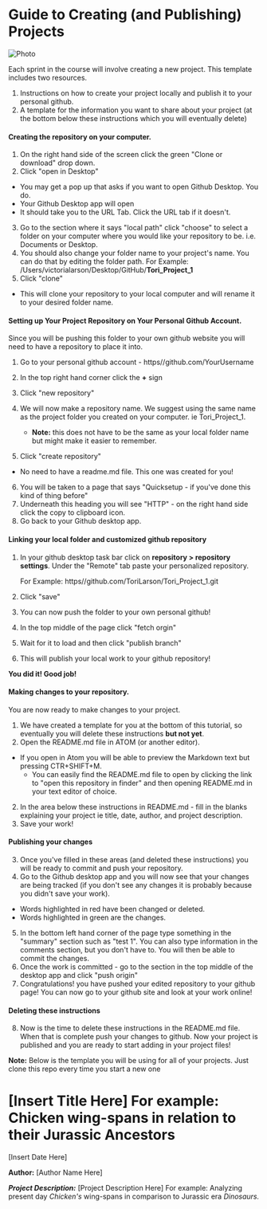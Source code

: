 # Guide to Creating (and Publishing) Projects

![Photo](/Users/victorialarson/Desktop/Dev_League/Repos/Gitmeme.png)


Each sprint in the course will involve creating a new project. This template includes two resources.
1. Instructions on how to create your project locally and publish it to your personal github.
1. A template for the information you want to share about your project (at the bottom below these instructions which you will eventually delete)


#### Creating the repository on your computer.

1. On the right hand side of the screen click the green "Clone or download" drop down.
2. Click "open in Desktop"
  - You may get a pop up that asks if you want to open Github Desktop. You do.
  - Your Github Desktop app will open
  - It should take you to the URL Tab. Click the URL tab if it doesn't.
3. Go to the section where it says "local path" click "choose" to select a folder on your computer where you would like your repository to be. i.e. Documents or Desktop.
4. You should also change your folder name to your project's name. You can do that by editing the folder path.  For Example: /Users/victorialarson/Desktop/GitHub/__Tori_Project_1__
5. Click "clone"
  - This will clone your repository to your local computer and will rename it to your desired folder name.

#### Setting up Your Project Repository on Your Personal Github Account.
Since you will be pushing this folder to your own github website you will need to have a repository to place it into.
1. Go to your personal github account - https//github.com/YourUsername
2. In the top right hand corner click the __+__ sign
3. Click "new repository"
4. We will now make a repository name. We suggest using the same name as the project folder you created on your computer. ie Tori_Project_1.

    - __Note:__ this does not have to be the same as your local folder name but might make it easier to remember.

5. Click "create repository"

  - No need to have a readme.md file. This one was created for you!

6. You will be taken to a page that says "Quicksetup - if you've done this kind of thing before"
7. Underneath this heading you will see "HTTP" - on the right hand side click the copy to clipboard icon.
8. Go back to your Github desktop app.

#### Linking your local folder and customized github repository
1. In your github desktop task bar click on __repository > repository settings__. Under the "Remote" tab paste your personalized repository.

      For Example:
      https//github.com/ToriLarson/Tori_Project_1.git

2. Click "save"  
2. You can now push the folder to your own personal github!
2. In the top middle of the page click "fetch orgin"  
3. Wait for it to load and then click "publish branch"
4. This will publish your local work to your  github repository!

__You did it! Good job!__

#### Making changes to your repository.
You are now ready to make changes to your project.
1. We have created a template for you at the bottom of this tutorial, so eventually you will delete these instructions __but not yet__.
2. Open the README.md file in ATOM (or another editor).
  - If you open in Atom you will be able to preview the Markdown text but pressing CTR+SHIFT+M.
    - You can easily find the README.md file to open by clicking the link to "open this repository in finder" and then opening README.md in your text editor of choice.
2. In the area below these instructions in README.md - fill in the blanks explaining your project ie title, date, author, and project description.
3. Save your work!

#### Publishing your changes

3. Once you've filled in these areas (and deleted these instructions) you will be ready to commit and push your repository.
4. Go to the Github desktop app and you will now see that your changes are being tracked (if you don't see any changes it is probably because you didn't save your work).
  -  Words highlighted in red have been changed or deleted.
  - Words highlighted in green are the changes.
5. In the bottom left hand corner of the page type something in the "summary" section such as "test 1". You can also type information in the comments section, but you don't have to. You will then be able to commit the changes.
6. Once the work is committed - go to the section in the top middle of the desktop app and click "push origin"
7. Congratulations! you have pushed your edited repository to your github page! You can now go to your github site and look at your work online!

#### Deleting these instructions
8. Now is the time to delete these instructions in the README.md file. When that is complete push your changes to github. Now your project is published and you are ready to start adding in your project files!

__Note:__ Below is the template you will be using for all of your projects. Just clone this repo every time you start a new one

[comment]: <> (Template below here, you can delete this line and everything below it.)

# [Insert Title Here] For example: Chicken wing-spans in relation to their Jurassic Ancestors

[Insert Date Here]

**Author:** [Author Name Here]


__*Project Description:*__ [Project Description Here] For example: Analyzing present day *Chicken's* wing-spans in comparison to Jurassic era *Dinosaurs.*
